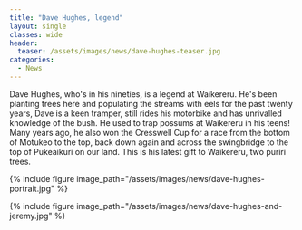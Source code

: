 ```yaml
---
title: "Dave Hughes, legend"
layout: single
classes: wide
header:
  teaser: /assets/images/news/dave-hughes-teaser.jpg
categories:
  - News
---
```


Dave Hughes, who's in his nineties, is a legend at Waikereru.  He's been planting trees here and populating the streams with eels for the past twenty years,  Dave is a keen tramper, still rides his motorbike and has unrivalled knowledge of the bush. He used to trap possums at Waikereru in his teens! Many years ago, he also won the Cresswell Cup for a race from the bottom of Motukeo to the top, back down again and across the swingbridge to the top of Pukeaikuri on our land.  This is his latest gift to Waikereru, two puriri trees.

{% include figure image_path="/assets/images/news/dave-hughes-portrait.jpg" %}

{% include figure image_path="/assets/images/news/dave-hughes-and-jeremy.jpg" %}